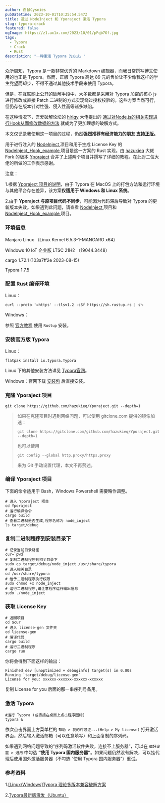 ```yaml
---
author: 白鼠Cysnies
pubDatetime: 2023-10-01T10:25:54.547Z
title: 通过 NodeInject 和 Yporaject 激活 Typora
slug: typora-crack
featured: false
ogImage: https://z1.ax1x.com/2023/10/01/pPqb7Of.jpg
tags:
  - Typora
  - Crack
  - Rust
description: "一种激活 Typora 的方式。"
---
```


众所周知，Typora 是一款非常优秀的 Markdown 编辑器，而我日常撰写博文使用的也正是 Typora。然而，正版 Typora 高达 89 元的售价让不少像我这样的学生党望而却步，不得不通过其他技术手段来使用 Typora。

但是，在互联网上公开的破解手段中，大多数都是采用对 Typora 加密的核心 js 进行修改或直接 Patch 二进制的方式实现绕过授权校验的。这些方案当然可行，但仍存在版本针对性强、侵入性高等诸多缺陷。

在这种情况下，吾爱破解论坛的 [hlrlqy](https://www.52pojie.cn/home.php?mod=space&uid=300010) 大佬提出的 [通过对Node.js的相关实现进行Hook从而修改数据的方法](https://www.52pojie.cn/thread-1710146-1-1.html) 就成为了更加理想的破解方式。

本文仅记录我使用这一项目的过程，仍然**强烈推荐有经济能力的朋友 [支持正版](https://lizhi.shop/site/products/id/520)。**

用于进行注入的 [NodeInject ](https://github.com/DiamondHunters/NodeInject) 项目和用于生成 License Key 的 [NodeInject_Hook_example ](https://github.com/DiamondHunters/NodeInject_Hook_example)项目是这一方案的 Rust 实现。由 [hazukieq](https://github.com/hazukieq) 大佬 Fork 的版本 [Yporaject](https://github.com/hazukieq/Yporaject) 合并了上述两个项目并撰写了详细的教程。在此对二位大佬的所做的工作表示感谢。

注意：

1.根据 [Yporaject 项目的说明](https://github.com/hazukieq/Yporaject/blob/master/README.md)，由于 Typora 在 MacOS 上的打包方法和运行环境与其他平台存在差异，该方案**仅适用于 Windows 和 Linux 系统**。

2.由于 **Yporaject 与原项目代码不同步**，可能因为代码滞后导致对 Typora 的更新版本失效。如果遇到此问题，请查看 [NodeInject ](https://github.com/DiamondHunters/NodeInject)项目和 [NodeInject_Hook_example ](https://github.com/DiamondHunters/NodeInject_Hook_example) 项目。

### 环境信息

Manjaro Linux （Linux Kernel 6.5.3-1-MANGARO x64）

Windows 10 IoT 企业版 LTSC 21H2 （19044.3448）

cargo 1.72.1 (103a7ff2e 2023-08-15)

Typora 1.7.5

### 配置 Rust 编译环境

Linux：

```
curl --proto '=https' --tlsv1.2 -sSf https://sh.rustup.rs | sh
```

Windows：

参照 [官方教程](https://www.rust-lang.org/zh-CN/tools/install) 使用 `Rustup` 安装。

### 安装官方版 Typora

Linux：

```
flatpak install io.typora.Typora
```

Linux 下的其他安装方法详见 [Typora官网](https://typoraio.cn/#linux)。

Windows：官网下载 [安装包](https://download2.typoraio.cn/windows/typora-setup-x64.exe) 后直接安装。

### 克隆 Yporaject 项目

```
git clone https://github.com/hazukieq/Yporaject.git --depth=1
```

> 如果在克隆项目时遇到网络问题，可以使用 gitclone.com 提供的镜像加速：
>
> ```
> git clone https://gitclone.com/github.com/hazukieq/Yporaject.git --depth=1
> ```
>
> 也可以使用
> 
> ```
> git config --global http.proxy/https.proxy
> ```
> 
> 来为 Git 手动设置代理，本文不再赘述。

### 编译 Yporaject 项目

下面的命令适用于  Bash，Windows Powershell 需要略作调整。

```
# 进入 Yporaject 项目
cd Yporaject
# 运行编译命令
cargo build
# 查看二进制是否生成,程序名称为 node_inject
ls target/debug
```

### 复制二进制程序到安装目录下

```
# 记录当前目录路径
cur=`pwd`
# 复制二进制程序到相关目录下
sudo cp target/debug/node_inject /usr/share/typora
# 进入相关目录
cd /usr/share/typora
# 给予二进制程序执行权限
sudo chmod +x node_inject
# 运行二进制程序,请注意程序运行输出信息
sudo ./node_inject
```

### 获取 License Key

```
# 返回项目
cd $cur
# 进入 license-gen 文件夹
cd license-gen
# 编译代码
cargo build
# 运行二进制程序
cargo run
```

你将会得到下面这样的输出：

```
Finished dev [unoptimized + debuginfo] target(s) in 0.00s
Running `target/debug/license-gen`
License for you: xxxxxx-xxxxxx-xxxxxx-xxxxxx
```

复制 License for you 后面的那一串序列号备用。

### 激活 Typora

```
#运行 Typora (或直接在桌面上点击程序图标)
typora &
```

依次点击界面上方菜单栏的 `帮助 > 我的许可证...(Help > My license)` 打开激活界面，然后输入激活邮箱（可以任意填写）和上面复制的序列码。

如果遇到网络问题导致的“序列码激活软件失败，连接不上服务器”，可以在 `偏好设置 > 通用` 中勾选 **“使用 Typora 国内服务器”**。如果问题仍然没有解决，可以挂代理后使用国外激活服务器（不勾选 “使用 Typora 国内服务器”）重试。

### 参考资料

1.[[Linux/Windows]Typora 理论多版本兼容破解方案](https://www.52pojie.cn/thread-1710146-1-1.html)

2.[Typora最新版激发（Ubuntu）](https://zhuanlan.zhihu.com/p/636193675)